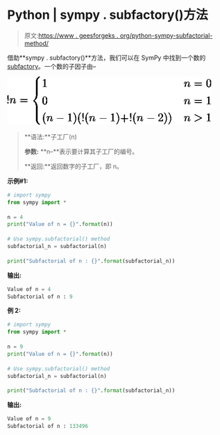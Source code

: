 # Python | sympy . subfactory()方法

> 原文:[https://www . geesforgeks . org/python-sympy-subfactorial-method/](https://www.geeksforgeeks.org/python-sympy-subfactorial-method/)

借助**sympy . subfactory()**方法，我们可以在 SymPy 中找到一个数的[subfactory](https://en.wikipedia.org/wiki/Subfactorial)。一个数的子因子由–

![ !n = \begin{cases} 1 & n = 0 \\ 0 & n = 1 \\ (n-1)(!(n-1) + !(n-2)) & n > 1 \end{cases}  ](img/90ab2fc1545fe7a70bd7b5d2d33630a6.png "Rendered by QuickLaTeX.com")

> **语法:**子工厂(n)
> 
> **参数:**
> **n–**表示要计算其子工厂的编号。
> 
> **返回:**返回数字的子工厂，即 n。

**示例#1:**

```py
# import sympy 
from sympy import * 

n = 4
print("Value of n = {}".format(n))

# Use sympy.subfactorial() method 
subfactorial_n = subfactorial(n)  

print("Subfactorial of n : {}".format(subfactorial_n))  
```

**输出:**

```py
Value of n = 4
Subfactorial of n : 9

```

**例 2:**

```py
# import sympy 
from sympy import * 

n = 9
print("Value of n = {}".format(n))

# Use sympy.subfactorial() method 
subfactorial_n = subfactorial(n)  

print("Subfactorial of n : {}".format(subfactorial_n))  
```

**输出:**

```py
Value of n = 9
Subfactorial of n : 133496

```